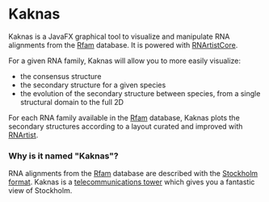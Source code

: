 # Kaknas

Kaknas is a JavaFX graphical tool to visualize and manipulate RNA alignments from the [Rfam](https://rfam.org) database. It is powered with [RNArtistCore](https://github.com/fjossinet/RNArtistCore). 

For a given RNA family, Kaknas will allow you to more easily visualize:
* the consensus structure
* the secondary structure for a given species
* the evolution of the secondary structure between species, from a single structural domain to the full 2D
 
For each RNA family available in the [Rfam](https://rfam.org) database, Kaknas plots the secondary structures according to a layout curated and improved with [RNArtist](https://github.com/fjossinet/RNArtist).

### Why is it named "Kaknas"?

RNA alignments from the [Rfam](https://rfam.org) database are described with the [Stockholm format](https://en.wikipedia.org/wiki/Stockholm_format). Kaknas is a [telecommunications tower](https://en.wikipedia.org/wiki/Kaknästornet) which gives you a fantastic view of Stockholm.
